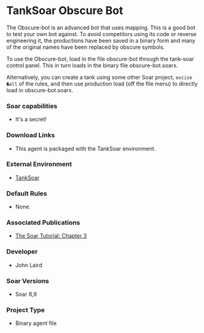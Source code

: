 # TankSoar Obscure Bot #
The Obscure-bot is an advanced bot that uses mapping. This is a good bot to test your own bot against. To avoid competitors using its code or reverse engineering it, the productions have been saved in a binary form and many of the original names have been replaced by obscure symbols.

To use the Obscure-bot, load in the file obscure-bot through the tank-soar control panel. This in turn loads in the binary file obscure-bot.soarx.

Alternatively, you can create a tank using some other Soar project, `excise �all` of the rules, and then use production load (off the file menu) to directly load  in obscure-bot.soarx.

### Soar capabilities ###
  * It's a secret!

### Download Links ###
  * This agent is packaged with the TankSoar environment.

### External Environment ###
  * [TankSoar](Domains_TankSoar.md)

### Default Rules ###
  * None.

### Associated Publications ###
  * [The Soar Tutorial: Chapter 3](http://web.eecs.umich.edu/~soar/downloads/Documentation/SoarTutorial/Soar%20Tutorial%20Part%203.pdf)

### Developer ###
  * John Laird

### Soar Versions ###
  * Soar 8,9

### Project Type ###
  * Binary agent file